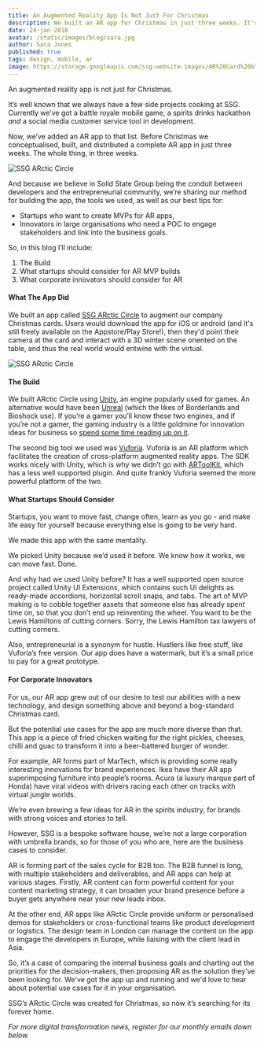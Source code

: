 ```yaml
---
title: An Augmented Reality App Is Not Just For Christmas
description: We built an AR app for Christmas in just three weeks. It's far too fun to just leave in 2017, so here are our tips for startups building AR MVPs, or corporate innovators looking for ground-breaking projects in 2018.
date: 24-jan-2018
avatar: /static/images/blog/sara.jpg
author: Sara Jones
published: true
tags: design, mobile, ar
image: https://storage.googleapis.com/ssg-website-images/AR%20Card%20blog/christmas-1911637_1920.jpg
---
```


An augmented reality app is not just for Christmas.

It’s well known that we always have a few side projects cooking at SSG. Currently we’ve got a battle royale mobile game, a spirits drinks hackathon *and* a social media customer service tool in development.

Now, we’ve added an AR app to that list. Before Christmas we conceptualised, built, and distributed a complete AR app in just three weeks. The whole thing, in three weeks.

![SSG ARctic Circle](https://media.giphy.com/media/l4EoZuZUHgp5stxNC/giphy.gif)

And because we believe in Solid State Group being the conduit between developers and the entrepreneurial community, we’re sharing our method for building the app, the tools we used, as well as our best tips for:

- Startups who want to create MVPs for AR apps,
- Innovators in large organisations who need a POC to engage stakeholders and link into the business goals.

So, in this blog I’ll include:

1. The Build
2. What startups should consider for AR MVP builds
3. What corporate innovators should consider for AR

#### What The App Did

We built an app called [SSG ARctic Circle](https://play.google.com/store/apps/details?id=com.solidstategroup.arcticcircle&hl=en_GB) to augment our company Christmas cards. Users would download the app for iOS or android (and it's still freely available on the Appstore/Play Store!), then they'd point their camera at the card and interact with a 3D winter scene oriented on the table, and thus the real world would entwine with the virtual.

![SSG ARctic Circle](https://media.giphy.com/media/26Ff96M3PxQlf5uIU/giphy.gif)

#### The Build

We built ARctic Circle using [Unity](https://unity3d.com/), an engine popularly used for games. An alternative would have been [Unreal](https://www.unrealengine.com/en-US/what-is-unreal-engine-4) (which the likes of Borderlands and Bioshock use). If you’re a gamer you’ll know these two engines, and if you’re not a gamer, the gaming industry is a little goldmine for innovation ideas for business so [spend some time reading up on it](https://www.solidstategroup.com/2017/09/11/2017/What-The-Gaming-Industry-Can-Teach-Corporates-About-Strategy-Security-and-Digital-Transformation/).

The second big tool we used was [Vuforia](https://www.vuforia.com/). Vuforia is an AR platform which facilitates the creation of cross-platform augmented reality apps. The SDK works nicely with Unity, which is why we didn’t go with [ARToolKit](https://www.artoolkit.org/), which has a less well supported plugin. And quite frankly Vuforia seemed the more powerful platform of the two.

#### What Startups Should Consider

Startups, you want to move fast, change often, learn as you go - and make life easy for yourself because everything else is going to be very hard.

We made this app with the same mentality.

We picked Unity because we’d used it before. We know how it works, we can move fast. Done.

And why had we used Unity before? It has a well supported open source project called Unity UI Extensions, which contains such UI delights as ready-made accordions, horizontal scroll snaps, and tabs. The art of MVP making is to cobble together assets that someone else has already spent time on, so that you don’t end up reinventing the wheel. You want to be the Lewis Hamiltons of cutting corners. Sorry, the Lewis Hamilton tax lawyers of cutting corners.

Also, entrepreneurial is a synonym for hustle. Hustlers like free stuff, like Vuforia’s free version. Our app does have a watermark, but it’s a small price to pay for a great prototype.

#### For Corporate Innovators

For us, our AR app grew out of our desire to test our abilities with a new technology, and design something above and beyond a bog-standard Christmas card.

But the potential use cases for the app are much more diverse than that. This app is a piece of fried chicken waiting for the right pickles, cheeses, chilli and guac to transform it into a beer-battered burger of wonder.

For example, AR forms part of MarTech, which is providing some really interesting innovations for brand experiences. Ikea have their AR app superimposing furniture into people’s rooms. Acura (a luxury marque part of Honda) have viral videos with drivers racing each other on tracks with virtual jungle worlds.

We’re even brewing a few ideas for AR in the spirits industry, for brands with strong voices and stories to tell.

However, SSG is a bespoke software house, we’re not a large corporation with umbrella brands, so for those of you who are, here are the business cases to consider.

AR is forming part of the sales cycle for B2B too. The B2B funnel is long, with multiple stakeholders and deliverables, and AR apps can help at various stages. Firstly, AR content can form powerful content for your content marketing strategy, it can broaden your brand presence before a buyer gets anywhere near your new leads inbox.

At the other end, AR apps like ARctic Circle provide uniform or personalised demos for stakeholders or cross-functional teams like product development or logistics. The design  team in London can manage the content on the app to engage the developers in Europe, while liaising with the client lead in Asia.

So, it’s a case of comparing the internal business goals and charting out the priorities for the decision-makers, then proposing AR as the solution they’ve been looking for. We've got the app up and running and we'd love to hear about potential use cases for it in your organisation.

SSG’s ARctic Circle was created for Christmas, so now it’s searching for its forever home.

*For more digital transformation news, register for our monthly emails down below.*

